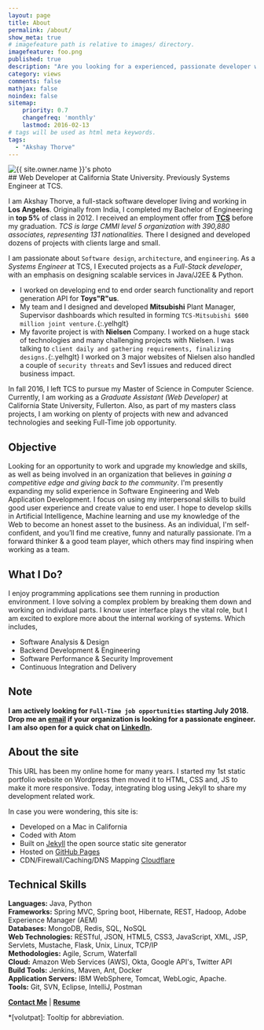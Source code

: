 ```yaml
---
layout: page
title: About
permalink: /about/
show_meta: true
# imagefeature path is relative to images/ directory.
imagefeature: foo.png
published: true
description: "Are you looking for a experienced, passionate developer with diverse skill set? You are at right place! Please, go through my profile, and let me know if I am a good fit for you.."
category: views
comments: false
mathjax: false
noindex: false
sitemap:
    priority: 0.7
    changefreq: 'monthly'
    lastmod: 2016-02-13
# tags will be used as html meta keywords.    
tags:
  - "Akshay Thorve"
---
```


<div class="post-author text-center">                       
            <img src="{{ site.urlimg }}{{ site.owner.avatar }}" alt="{{ site.owner.name }}'s photo" itemprop="image" class="post-avatar img-circle img-responsive"/>
<span class="social-icons" style="padding-top: 10px; padding-bottom: 1px;">
<a href="{{ site.url }}/resume" title="Curriculum Vitae" target="_blank" class="social-icons"><i class="iconm iconm-profile" style="vertical-align: top;"></i></a>
<a href="{{ site.url }}/about/publications/" target="_blank" class="social-icons" title="Publications"><i class="iconm iconm-file-pdf"></i></a>
<a href="{{ site.owner.linkedin }}" class="social-icons" target="_blank" title="LinkedIn profile"><i class="iconm iconm-linkedin2"></i></a>
</span>
</div>
## Web Developer at California State University. Previously Systems Engineer at TCS.

I am Akshay Thorve, a full-stack software developer living and working in **Los Angeles**. Originally from India, I completed my Bachelor of Engineering in **top 5%** of class in 2012. I received an employment offer from [**TCS**](https://en.wikipedia.org/wiki/Tata_Consultancy_Services) before my graduation. *TCS is large CMMI level 5 organization with 390,880 associates, representing 131 nationalities.* There I designed and developed dozens of projects with clients large and small.

I am passionate about `Software design`, `architecture`, and `engineering`. As a *Systems Engineer* at TCS, I Executed projects as a *Full-Stack developer*, with an emphasis on designing scalable services in Java/J2EE & Python.
* I worked on developing end to end order search functionality and report generation API for **Toys"R"us**.
* My team and I designed and developed **Mitsubishi** Plant Manager, Supervisor dashboards which resulted in forming `TCS-Mitsubishi $600 million joint venture.`{:.yelhglt}
* My favorite project is with **Nielsen** Company. I worked on a huge stack of technologies and many challenging projects with Nielsen. I was talking to `client daily and gathering requirements, finalizing designs.`{:.yelhglt} I worked on 3 major websites of Nielsen also handled a couple of `security threats` and Sev1 issues and reduced direct business impact.

In fall 2016, I left TCS to pursue my Master of Science in Computer Science. Currently, I am working as a *Graduate Assistant (Web Developer)* at California State University, Fullerton. Also, as part of my masters class projects, I am working on plenty of projects with new and advanced technologies and seeking Full-Time job opportunity.

## Objective
Looking for an opportunity to work and upgrade my knowledge and skills, as well as being involved in an organization that believes in *gaining a competitive edge and giving back to the community*. I'm presently expanding my solid experience in Software Engineering and Web Application Development. I focus on using my interpersonal skills to build good user experience and create value to end user. I hope to develop skills in Artificial Intelligence, Machine learning and use my knowledge of the Web to become an honest asset to the business. As an individual, I'm self-confident, and you’ll find me creative, funny and naturally passionate. I’m a forward thinker & a good team player, which others may find inspiring when working as a team.

## What I Do?
I enjoy programming applications see them running in production environment. I love solving a complex problem by breaking them down and working on individual parts. I know user interface plays the vital role, but I am excited to explore more about the internal working of systems. Which includes,
* Software Analysis & Design
* Backend Development & Engineering
* Software Performance & Security Improvement
* Continuous Integration and Delivery

## Note
**I am actively looking for `Full-Time job opportunities` starting July 2018. Drop me an [email](mailto:thorveakshay@gmail.com?subject=Job%20Opportunity&body=Hello%20Akshay,%0D%0A) if your organization is looking for a passionate engineer. I am also open for a quick chat on [LinkedIn](https://www.linkedin.com/in/akshaythorve).**

## About the site
This URL has been my online home for many years. I started my 1st static portfolio website on Wordpress then moved it to HTML, CSS and, JS to make it more responsive. Today, integrating blog using Jekyll to share my development related work.

In case you were wondering, this site is:

* Developed on a Mac in California
* Coded with Atom
* Built on [Jekyll](https://jekyllrb.com/) the open source static site generator
* Hosted on [GitHub Pages](https://pages.github.com/)
* CDN/Firewall/Caching/DNS Mapping  [Cloudflare](https://www.cloudflare.com/)

## Technical Skills

**Languages:** Java, Python	<br>
**Frameworks:**  Spring MVC, Spring boot, Hibernate, REST, Hadoop, Adobe Experience Manager (AEM)<br>
**Databases:** MongoDB, Redis, SQL, NoSQL<br>
**Web Technologies:** RESTful, JSON, HTML5, CSS3, JavaScript, XML, JSP, Servlets, Mustache, Flask, Unix, Linux, TCP/IP<br>
**Methodologies:** Agile, Scrum, Waterfall<br>
**Cloud:** Amazon Web Services (AWS), Okta, Google API's, Twitter API<br>
**Build Tools:** Jenkins, Maven, Ant, Docker<br>
**Application Servers:** IBM WebSphere, Tomcat, WebLogic, Apache.<br>
**Tools:**  Git, SVN, Eclipse, IntelliJ, Postman<br>


[**Contact Me**](https://akshaythorve.com/contact/) | [**Resume**](https://akshaythorve.com/resume/)

*[volutpat]: Tooltip for abbreviation.
